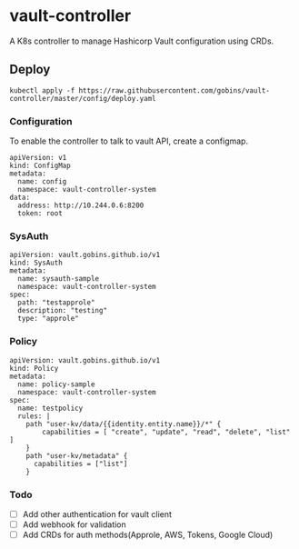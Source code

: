 # vault-controller
A K8s controller to manage Hashicorp Vault configuration using CRDs.

## Deploy
```
kubectl apply -f https://raw.githubusercontent.com/gobins/vault-controller/master/config/deploy.yaml
```

### Configuration
To enable the controller to talk to vault API, create a configmap.
```
apiVersion: v1
kind: ConfigMap
metadata:
  name: config
  namespace: vault-controller-system
data:
  address: http://10.244.0.6:8200
  token: root
```
### SysAuth
```
apiVersion: vault.gobins.github.io/v1
kind: SysAuth
metadata:
  name: sysauth-sample
  namespace: vault-controller-system
spec:
  path: "testapprole"
  description: "testing"
  type: "approle"
```

### Policy
```
apiVersion: vault.gobins.github.io/v1
kind: Policy
metadata:
  name: policy-sample
  namespace: vault-controller-system
spec:
  name: testpolicy
  rules: |
    path "user-kv/data/{{identity.entity.name}}/*" {
        capabilities = [ "create", "update", "read", "delete", "list" ]
    }
    path "user-kv/metadata" {
      capabilities = ["list"]
    }
```

### Todo
- [ ] Add other authentication for vault client
- [ ] Add webhook for validation
- [ ] Add CRDs for auth methods(Approle, AWS, Tokens, Google Cloud)
